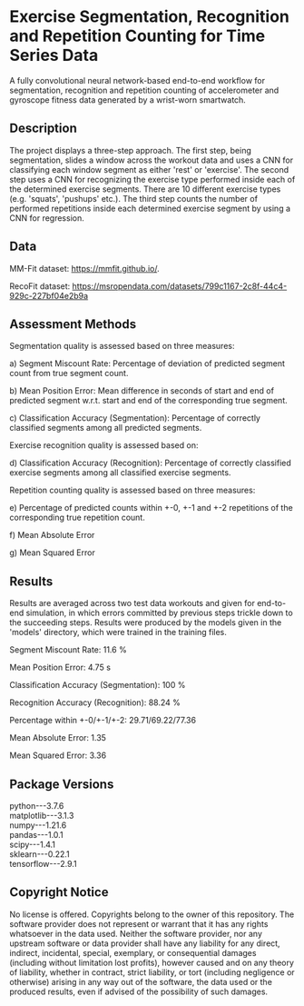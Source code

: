 
# Exercise Segmentation, Recognition and Repetition Counting for Time Series Data

A fully convolutional neural network-based end-to-end workflow for segmentation, recognition and repetition counting of accelerometer and gyroscope fitness data generated by a wrist-worn smartwatch.


## Description
The project displays a three-step approach. The first step, being segmentation, slides a window across the workout data and uses a CNN for classifying each window segment as either 'rest' or 'exercise'. The second step uses a CNN for recognizing the exercise type performed inside each of the determined exercise segments. There are 10 different exercise types (e.g. 'squats', 'pushups' etc.). The third step counts the number of performed repetitions inside each determined exercise segment by using a CNN for regression.
## Data
MM-Fit dataset: https://mmfit.github.io/.

RecoFit dataset: https://msropendata.com/datasets/799c1167-2c8f-44c4-929c-227bf04e2b9a
## Assessment Methods
Segmentation quality is assessed based on three measures: 

a) Segment Miscount Rate:
Percentage of deviation of predicted segment count from true segment count.

b) Mean Position Error: 
Mean difference in seconds of start and end of predicted segment w.r.t. start and end of the corresponding true segment.

c) Classification Accuracy (Segmentation): 
Percentage of correctly classified segments among all predicted segments.


Exercise recognition quality is assessed based on:

d) Classification Accuracy (Recognition): 
Percentage of correctly classified exercise segments among all classified exercise segments.

Repetition counting quality is assessed based on three measures:

e) Percentage of predicted counts within +-0, +-1 and +-2 repetitions of the corresponding true repetition count.

f) Mean Absolute Error

g) Mean Squared Error
## Results
Results are averaged across two test data workouts and given for end-to-end simulation, in which errors committed by previous steps trickle down to the succeeding steps. Results were produced by the models given in the 'models' directory, which were trained in the training files.

Segment Miscount Rate: 11.6 %

Mean Position Error: 4.75 s 

Classification Accuracy (Segmentation): 100 %

Recognition Accuracy (Recognition): 88.24 %

Percentage within +-0/+-1/+-2: 29.71/69.22/77.36

Mean Absolute Error: 1.35 

Mean Squared Error: 3.36
## Package Versions
python---3.7.6  
matplotlib---3.1.3  
numpy---1.21.6    
pandas---1.0.1   
scipy---1.4.1   
sklearn---0.22.1    
tensorflow---2.9.1
## Copyright Notice
No license is offered. Copyrights belong to the owner of this repository.
The software provider does not represent or warrant that it has any rights whatsoever in the data used.
Neither the software provider, nor any upstream software or data provider shall have any liability for any direct, indirect, incidental, special, exemplary, or consequential damages (including without limitation lost profits), however caused and on any theory of liability, whether in contract, strict liability, or tort (including negligence or otherwise) arising in any way out of the software, the data used or the produced results, even if advised of the possibility of such damages.
